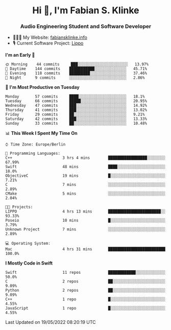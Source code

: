 <h1 align="center">Hi 👋, I'm Fabian S. Klinke</h1>
<h3 align="center">Audio Engineering Student and Software Developer</h3>

- 👨🏻‍💻 My Website: [fabiansklinke.info](https://fabiansklinke.info)
- 🎙 Current Software Project: [Lippo](https://klinkeaudio.com)

<!--START_SECTION:waka-->
**I'm an Early 🐤** 

```text
🌞 Morning    44 commits     ███░░░░░░░░░░░░░░░░░░░░░░   13.97% 
🌆 Daytime    144 commits    ███████████░░░░░░░░░░░░░░   45.71% 
🌃 Evening    118 commits    █████████░░░░░░░░░░░░░░░░   37.46% 
🌙 Night      9 commits      ░░░░░░░░░░░░░░░░░░░░░░░░░   2.86%

```
📅 **I'm Most Productive on Tuesday** 

```text
Monday       57 commits     ████░░░░░░░░░░░░░░░░░░░░░   18.1% 
Tuesday      66 commits     █████░░░░░░░░░░░░░░░░░░░░   20.95% 
Wednesday    47 commits     ███░░░░░░░░░░░░░░░░░░░░░░   14.92% 
Thursday     41 commits     ███░░░░░░░░░░░░░░░░░░░░░░   13.02% 
Friday       29 commits     ██░░░░░░░░░░░░░░░░░░░░░░░   9.21% 
Saturday     42 commits     ███░░░░░░░░░░░░░░░░░░░░░░   13.33% 
Sunday       33 commits     ██░░░░░░░░░░░░░░░░░░░░░░░   10.48%

```


📊 **This Week I Spent My Time On** 

```text
⌚︎ Time Zone: Europe/Berlin

💬 Programming Languages: 
C++                      3 hrs 4 mins        █████████████████░░░░░░░░   67.99% 
Swift                    48 mins             ████░░░░░░░░░░░░░░░░░░░░░   18.0% 
ObjectiveC               19 mins             █░░░░░░░░░░░░░░░░░░░░░░░░   7.21% 
C                        7 mins              ░░░░░░░░░░░░░░░░░░░░░░░░░   2.89% 
CMake                    5 mins              ░░░░░░░░░░░░░░░░░░░░░░░░░   2.04%

🐱‍💻 Projects: 
LIPPO                    4 hrs 13 mins       ███████████████████████░░   93.33% 
Poseio                   10 mins             █░░░░░░░░░░░░░░░░░░░░░░░░   3.79% 
Unknown Project          7 mins              ░░░░░░░░░░░░░░░░░░░░░░░░░   2.89%

💻 Operating System: 
Mac                      4 hrs 31 mins       █████████████████████████   100.0%

```

**I Mostly Code in Swift** 

```text
Swift                    11 repos            ████████████░░░░░░░░░░░░░   50.0% 
C                        2 repos             ██░░░░░░░░░░░░░░░░░░░░░░░   9.09% 
Python                   2 repos             ██░░░░░░░░░░░░░░░░░░░░░░░   9.09% 
C++                      1 repo              █░░░░░░░░░░░░░░░░░░░░░░░░   4.55% 
JavaScript               1 repo              █░░░░░░░░░░░░░░░░░░░░░░░░   4.55%

```



 Last Updated on 19/05/2022 08:20:19 UTC
<!--END_SECTION:waka-->
